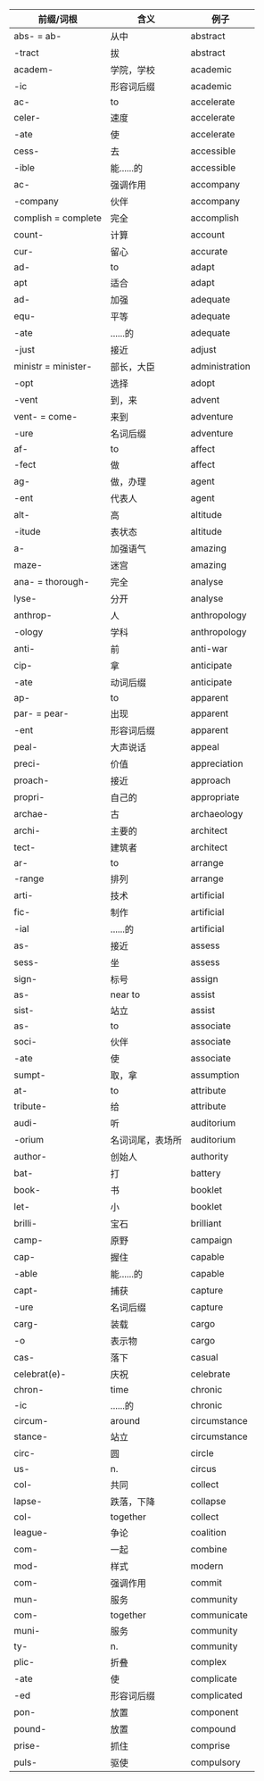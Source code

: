 | 前缀/词根 | 含义 | 例子 |
| --- | --- | --- |
| abs- = ab- | 从中 | abstract |
| -tract | 拔 | abstract |
| academ- | 学院，学校 | academic |
| -ic | 形容词后缀 | academic |
| ac- | to | accelerate |
| celer- | 速度 | accelerate |
| -ate | 使 | accelerate |
| cess- | 去 | accessible |
| -ible | 能......的 | accessible |
| ac- | 强调作用 | accompany |
| -company | 伙伴 | accompany |
| complish = complete | 完全 | accomplish |
| count- | 计算 | account |
| cur- | 留心 | accurate |
| ad- | to | adapt |
| apt | 适合 | adapt |
| ad- | 加强 | adequate |
| equ- | 平等 | adequate |
| -ate | ......的 | adequate |
| -just | 接近 | adjust |
| ministr = minister- | 部长，大臣 | administration |
| -opt | 选择 | adopt |
| -vent | 到，来 | advent |
| vent- = come- | 来到 | adventure |
| -ure | 名词后缀 | adventure |
| af- | to | affect |
| -fect | 做 | affect |
| ag- | 做，办理 | agent |
| -ent | 代表人 | agent |
| alt- | 高 | altitude |
| -itude | 表状态 | altitude |
| a- | 加强语气 | amazing |
| maze- | 迷宫 | amazing |
| ana- = thorough- | 完全 | analyse |
| lyse- | 分开 | analyse |
| anthrop- | 人 | anthropology |
| -ology | 学科 | anthropology |
| anti- | 前 | anti-war |
| cip- | 拿 | anticipate |
| -ate | 动词后缀 | anticipate |
| ap- | to | apparent |
| par- = pear- | 出现 | apparent |
| -ent | 形容词后缀 | apparent |
| peal- | 大声说话 | appeal |
| preci- | 价值 | appreciation |
| proach- | 接近 | approach |
| propri- | 自己的 | appropriate |
| archae- | 古 | archaeology |
| archi- | 主要的 | architect |
| tect- | 建筑者 | architect |
| ar- | to | arrange |
| -range | 排列 | arrange |
| arti- | 技术 | artificial |
| fic- | 制作 | artificial |
| -ial | ......的 | artificial |
| as- | 接近 | assess |
| sess- | 坐 | assess |
| sign- | 标号 | assign |
| as- | near to | assist |
| sist- | 站立 | assist |
| as- | to | associate |
| soci- | 伙伴 | associate |
| -ate | 使 | associate |
| sumpt- | 取，拿 | assumption |
| at- | to | attribute |
| tribute- | 给 | attribute |
| audi- | 听 | auditorium |
| -orium | 名词词尾，表场所 | auditorium |
| author- | 创始人 | authority |
| bat- | 打 | battery |
| book- | 书 | booklet |
| let- | 小 | booklet |
| brilli- | 宝石 | brilliant |
| camp- | 原野 | campaign |
| cap- | 握住 | capable |
| -able | 能......的 | capable |
| capt- | 捕获 | capture |
| -ure | 名词后缀 | capture |
| carg- | 装载 | cargo |
| -o | 表示物 | cargo |
| cas- | 落下 | casual |
| celebrat(e)- | 庆祝 | celebrate |
| chron- | time | chronic |
| -ic | ......的 | chronic |
| circum- | around | circumstance |
| stance- | 站立 | circumstance |
| circ- | 圆 | circle |
| us- | n. | circus |
| col- | 共同 | collect |
| lapse- | 跌落，下降 | collapse |
| col- | together | collect |
| league- | 争论 | coalition |
| com- | 一起 | combine |
| mod- | 样式 | modern |
| com- | 强调作用 | commit |
| mun- | 服务 | community |
| com- | together | communicate |
| muni- | 服务 | community |
| ty- | n. | community |
| plic- | 折叠 | complex |
| -ate | 使 | complicate |
| -ed | 形容词后缀 | complicated |
| pon- | 放置 | component |
| pound- | 放置 | compound |
| prise- | 抓住 | comprise |
| puls- | 驱使 | compulsory |